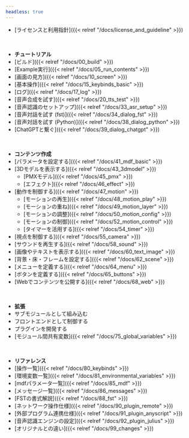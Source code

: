 ```yaml
---
headless: true
---
```


- [ライセンスと利用指針]({{< relref "/docs/license_and_guideline" >}})
<br />

- **チュートリアル**
- [ビルド]({{< relref "/docs/00_build" >}})
- [Example実行]({{< relref "/docs/05_run_contents" >}})
- [画面の見方]({{< relref "/docs/10_screen" >}})
- [基本操作]({{< relref "/docs/15_keybinds_basic" >}})
- [ログ]({{< relref "/docs/17_log" >}})
- [音声合成を試す]({{< relref "/docs/20_tts_test" >}})
- [音声認識のセットアップ]({{< relref "/docs/33_asr_setup" >}})
- [音声対話を試す (fst)]({{< relref "/docs/34_dialog_fst" >}})
- [音声対話を試す (Python)]({{< relref "/docs/38_dialog_python" >}})
- [ChatGPTと繋ぐ]({{< relref "/docs/39_dialog_chatgpt" >}})
<br />

- **コンテンツ作成**
- [パラメータを設定する]({{< relref "/docs/41_mdf_basic" >}})
- [3Dモデルを表示する]({{< relref "/docs/43_3dmodel" >}})
  - [PMXモデル]({{< relref "/docs/45_pmx" >}})
  - [エフェクト]({{< relref "/docs/46_effect" >}})
- [動作を制御する]({{< relref "/docs/47_motion" >}})
  - [モーションの再生]({{< relref "/docs/48_motion_play" >}})
  - [モーションの重ね]({{< relref "/docs/49_motion_layer" >}})
  - [モーションの調整]({{< relref "/docs/50_motion_config" >}})
  - [モーションの制御]({{< relref "/docs/52_motion_control" >}})
  - [タイマーを活用する]({{< relref "/docs/54_timer" >}})
- [視点を制御する]({{< relref "/docs/55_camera" >}})
- [サウンドを再生する]({{< relref "/docs/58_sound" >}})
- [画像やテキストを表示する]({{< relref "/docs/60_text_image" >}})
- [背景・床・フレームを設定する]({{< relref "/docs/62_scene" >}})
- [メニューを定義する]({{< relref "/docs/64_menu" >}})
- [ボタンを定義する]({{< relref "/docs/65_buttons" >}})
- [Webでコンテンツを公開する]({{< relref "/docs/68_web" >}})
<br />

- **拡張**
- サブモジュールとして組み込む
- フロントエンドとして制御する
- プラグインを開発する
- [モジュール間共有変数]({{< relref "/docs/75_global_variables" >}})
<br />

- **リファレンス**
- [操作一覧]({{< relref "/docs/80_keybinds" >}})
- [環境変数一覧]({{< relref "/docs/81_environmental_variables" >}})
- [mdfパラメータ一覧]({{< relref "/docs/85_mdf" >}})
- [メッセージ一覧]({{< relref "/docs/86_messages" >}})
- [FSTの書式解説]({{< relref "/docs/88_fst" >}})
- [ネットワーク操作仕様]({{< relref "/docs/90_plugin_remote" >}})
- [外部プログラム連携仕様]({{< relref "/docs/91_plugin_anyscript" >}})
- [音声認識エンジンの設定]({{< relref "/docs/92_plugin_julius" >}})
- [オリジナルとの違い]({{< relref "/docs/99_changes" >}})
<br />
